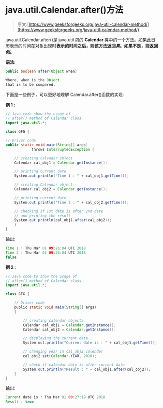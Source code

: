 # java.util.Calendar.after()方法

> 原文:[https://www.geeksforgeeks.org/java-util-calendar-method/](https://www.geeksforgeeks.org/java-util-calendar-method/)

java.util.Calendar.after()是 java.util 包的 **Calendar** 类中的一个方法。如果此日历表示的时间在对象出现时**表示的时间之后，则该方法返回*真*。如果不是，则返回*假*。**

**语法:**

```java
public boolean after(Object when)

Where, when is the Object 
that is to be compared.

```

下面是一些例子，可以更好地理解 Calendar.after()函数的实现:

**例 1 :**

```java
// Java code show the usage of
// after() method of Calendar class
import java.util.*;

class GFG {

// Driver code
public static void main(String[] args) 
            throws InterruptedException {

    // creating calendar object
    Calendar cal_obj1 = Calendar.getInstance();

    // printing current date
    System.out.println("Time 1 : " + cal_obj1.getTime());

    // creating Calendar object     
    Calendar cal_obj2 = Calendar.getInstance();

    // printing current date
    System.out.println("Time 2 : " + cal_obj2.getTime());

    // checking if 1st date is after 2nd date
    // and printing the result
    System.out.println(cal_obj1.after(cal_obj2));
    }
}
```

输出:

```java
Time 1 : Thu Mar 01 09:26:04 UTC 2018
Time 2 : Thu Mar 01 09:26:04 UTC 2018
false

```

**例 2 :**

```java
// Java code to show the usage of
// after() method of Calendar class
import java.util.*;

class GFG {

    // Driver code
    public static void main(String[] args)
    {

        // creating calendar objects
        Calendar cal_obj1 = Calendar.getInstance();
        Calendar cal_obj2 = Calendar.getInstance();

        // displaying the current date
        System.out.println("Current date is : " + cal_obj1.getTime());

        // changing year in cal_obj2 calendar
        cal_obj2.set(Calendar.YEAR, 2010);

        // check if calendar date is after current date
        System.out.println("Result : " + cal_obj1.after(cal_obj2));
    }
}
```

输出:

```java
Current date is : Thu Mar 01 09:27:19 UTC 2018
Result : true

```